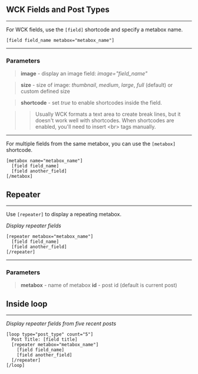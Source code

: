
## WCK Fields and Post Types

---


For WCK fields, use the `[field]` shortcode and specify a metabox name.


~~~
[field field_name metabox="metabox_name"]
~~~

---

### Parameters

> **image** - display an image field: *image="field_name"*

> **size** - size of image: *thumbnail*, *medium*, *large*, *full* (default) or custom defined size

> **shortcode** - set *true* to enable shortcodes inside the field.

>> Usually WCK formats a text area to create break lines, but it doesn't work well with shortcodes. When shortcodes are enabled, you'll need to insert &lt;br&gt; tags manually.


---

For multiple fields from the same metabox, you can use the `[metabox]` shortcode.


~~~
[metabox name="metabox_name"]
  [field field_name]
  [field another_field]
[/metabox]

~~~

## Repeater

---

Use `[repeater]` to display a repeating metabox.

*Display repeater fields*

~~~
[repeater metabox="metabox_name"]
  [field field_name]
  [field another_field]
[/repeater]
~~~

---

### Parameters

> **metabox** - name of metabox
> **id** - post id (default is current post)

## Inside loop

---

*Display repeater fields from five recent posts*

~~~
[loop type="post_type" count="5"]
  Post Title: [field title]
  [repeater metabox="metabox_name"]
    [field field_name]
    [field another_field]
  [/repeater]
[/loop]
~~~
